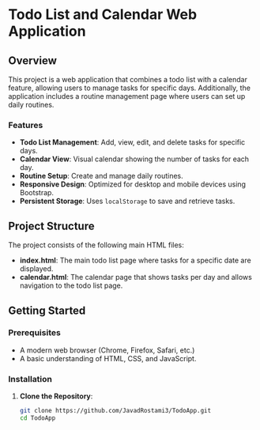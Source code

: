 # Todo List and Calendar Web Application

## Overview

This project is a web application that combines a todo list with a calendar feature, allowing users to manage tasks for specific days. Additionally, the application includes a routine management page where users can set up daily routines.

### Features

- **Todo List Management**: Add, view, edit, and delete tasks for specific days.
- **Calendar View**: Visual calendar showing the number of tasks for each day.
- **Routine Setup**: Create and manage daily routines.
- **Responsive Design**: Optimized for desktop and mobile devices using Bootstrap.
- **Persistent Storage**: Uses `localStorage` to save and retrieve tasks.

## Project Structure

The project consists of the following main HTML files:

- **index.html**: The main todo list page where tasks for a specific date are displayed.
- **calendar.html**: The calendar page that shows tasks per day and allows navigation to the todo list page.

## Getting Started

### Prerequisites

- A modern web browser (Chrome, Firefox, Safari, etc.)
- A basic understanding of HTML, CSS, and JavaScript.

### Installation

1. **Clone the Repository**:
   ```bash
   git clone https://github.com/JavadRostami3/TodoApp.git
   cd TodoApp
